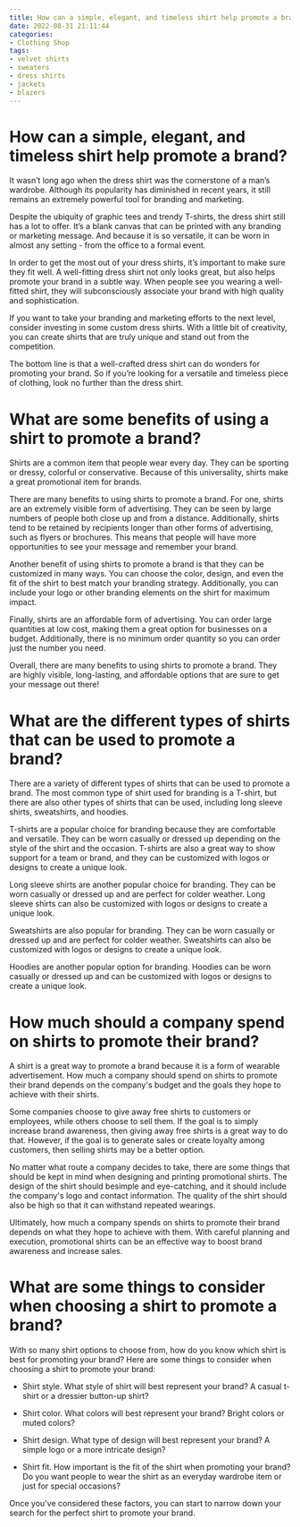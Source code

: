 ```yaml
---
title: How can a simple, elegant, and timeless shirt help promote a brand
date: 2022-08-31 21:11:44
categories:
- Clothing Shop
tags:
- velvet shirts
- sweaters
- dress shirts
- jackets
- blazers
---
```



#  How can a simple, elegant, and timeless shirt help promote a brand?

It wasn’t long ago when the dress shirt was the cornerstone of a man’s wardrobe. Although its popularity has diminished in recent years, it still remains an extremely powerful tool for branding and marketing.

Despite the ubiquity of graphic tees and trendy T-shirts, the dress shirt still has a lot to offer. It’s a blank canvas that can be printed with any branding or marketing message. And because it is so versatile, it can be worn in almost any setting - from the office to a formal event.

In order to get the most out of your dress shirts, it’s important to make sure they fit well. A well-fitting dress shirt not only looks great, but also helps promote your brand in a subtle way. When people see you wearing a well-fitted shirt, they will subconsciously associate your brand with high quality and sophistication.

If you want to take your branding and marketing efforts to the next level, consider investing in some custom dress shirts. With a little bit of creativity, you can create shirts that are truly unique and stand out from the competition.

The bottom line is that a well-crafted dress shirt can do wonders for promoting your brand. So if you’re looking for a versatile and timeless piece of clothing, look no further than the dress shirt.

#  What are some benefits of using a shirt to promote a brand?

Shirts are a common item that people wear every day. They can be sporting or dressy, colorful or conservative. Because of this universality, shirts make a great promotional item for brands.

There are many benefits to using shirts to promote a brand. For one, shirts are an extremely visible form of advertising. They can be seen by large numbers of people both close up and from a distance. Additionally, shirts tend to be retained by recipients longer than other forms of advertising, such as flyers or brochures. This means that people will have more opportunities to see your message and remember your brand.

Another benefit of using shirts to promote a brand is that they can be customized in many ways. You can choose the color, design, and even the fit of the shirt to best match your branding strategy. Additionally, you can include your logo or other branding elements on the shirt for maximum impact.

Finally, shirts are an affordable form of advertising. You can order large quantities at low cost, making them a great option for businesses on a budget. Additionally, there is no minimum order quantity so you can order just the number you need.

Overall, there are many benefits to using shirts to promote a brand. They are highly visible, long-lasting, and affordable options that are sure to get your message out there!

#  What are the different types of shirts that can be used to promote a brand?

There are a variety of different types of shirts that can be used to promote a brand. The most common type of shirt used for branding is a T-shirt, but there are also other types of shirts that can be used, including long sleeve shirts, sweatshirts, and hoodies.

T-shirts are a popular choice for branding because they are comfortable and versatile. They can be worn casually or dressed up depending on the style of the shirt and the occasion. T-shirts are also a great way to show support for a team or brand, and they can be customized with logos or designs to create a unique look.

Long sleeve shirts are another popular choice for branding. They can be worn casually or dressed up and are perfect for colder weather. Long sleeve shirts can also be customized with logos or designs to create a unique look.

Sweatshirts are also popular for branding. They can be worn casually or dressed up and are perfect for colder weather. Sweatshirts can also be customized with logos or designs to create a unique look.

Hoodies are another popular option for branding. Hoodies can be worn casually or dressed up and can be customized with logos or designs to create a unique look.

#  How much should a company spend on shirts to promote their brand?

A shirt is a great way to promote a brand because it is a form of wearable advertisement. How much a company should spend on shirts to promote their brand depends on the company's budget and the goals they hope to achieve with their shirts.

Some companies choose to give away free shirts to customers or employees, while others choose to sell them. If the goal is to simply increase brand awareness, then giving away free shirts is a great way to do that. However, if the goal is to generate sales or create loyalty among customers, then selling shirts may be a better option.

No matter what route a company decides to take, there are some things that should be kept in mind when designing and printing promotional shirts. The design of the shirt should besimple and eye-catching, and it should include the company's logo and contact information. The quality of the shirt should also be high so that it can withstand repeated wearings.

Ultimately, how much a company spends on shirts to promote their brand depends on what they hope to achieve with them. With careful planning and execution, promotional shirts can be an effective way to boost brand awareness and increase sales.

#  What are some things to consider when choosing a shirt to promote a brand?

With so many shirt options to choose from, how do you know which shirt is best for promoting your brand? Here are some things to consider when choosing a shirt to promote your brand:

- Shirt style. What style of shirt will best represent your brand? A casual t-shirt or a dressier button-up shirt?

- Shirt color. What colors will best represent your brand? Bright colors or muted colors?

- Shirt design. What type of design will best represent your brand? A simple logo or a more intricate design?

- Shirt fit. How important is the fit of the shirt when promoting your brand? Do you want people to wear the shirt as an everyday wardrobe item or just for special occasions?

Once you've considered these factors, you can start to narrow down your search for the perfect shirt to promote your brand.